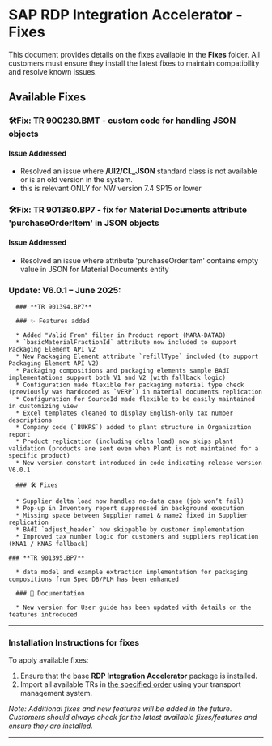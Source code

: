 # SAP RDP Integration Accelerator - Fixes

This document provides details on the fixes available in the **Fixes** folder. All customers must ensure they install the latest fixes to maintain compatibility and resolve known issues.

## **Available Fixes**

### 🛠**Fix: TR 900230.BMT - custom code for handling JSON objects**
#### **Issue Addressed**
- Resolved an issue where **/UI2/CL_JSON** standard class is not available or is an old version in the system. 
- this is relevant ONLY for NW version 7.4 SP15 or lower

### 🛠**Fix: TR 901380.BP7 - fix for Material Documents attribute 'purchaseOrderItem' in JSON objects**
#### **Issue Addressed**
- Resolved an issue where attribute 'purchaseOrderItem' contains empty value in JSON for Material Documents entity

### **Update: V6.0.1 – June 2025**: 

      ### **TR 901394.BP7** 

      ### ✨ Features added
      
      * Added "Valid From" filter in Product report (MARA-DATAB)
      * `basicMaterialFractionId` attribute now included to support Packaging Element API V2
      * New Packaging Element attribute `refillType` included (to support Packaging Element API V2)
      * Packaging compositions and packaging elements sample BAdI implementations support both V1 and V2 (with fallback logic)
      * Configuration made flexible for packaging material type check (previously was hardcoded as `VERP`) in material documents replication
      * Configuration for SourceId made flexible to be easily maintained in customizing view
      * Excel templates cleaned to display English-only tax number descriptions
      * Company code (`BUKRS`) added to plant structure in Organization report
      * Product replication (including delta load) now skips plant validation (products are sent even when Plant is not maintained for a specific product)
      * New version constant introduced in code indicating release version V6.0.1
           
      ### 🛠 Fixes
      
      * Supplier delta load now handles no-data case (job won’t fail)
      * Pop-up in Inventory report suppressed in background execution
      * Missing space between Supplier name1 & name2 fixed in Supplier replication
      * BAdI `adjust_header` now skippable by customer implementation
      * Improved tax number logic for customers and suppliers replication (KNA1 / KNAS fallback)
           
 	### **TR 901395.BP7**
      
      * data model and example extraction implementation for packaging compositions from Spec DB/PLM has been enhanced       

      ### 📘 Documentation
      
      * New version for User guide has been updated with details on the features introduced  
      

---
### **Installation Instructions for fixes**
To apply available fixes:
1. Ensure that the base **RDP Integration Accelerator** package is installed.
2. Import all available TRs in [the specified order](/rdp-abap-technical-objects#apply-fixes-mandatory-for-all-installations) using your transport management system.


_Note: Additional fixes and new features will be added in the future. Customers should always check for the latest available fixes/features and ensure they are installed._

---


